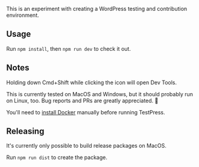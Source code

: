 This is an experiment with creating a WordPress testing and contribution environment.

## Usage

Run `npm install`, then `npm run dev` to check it out.

## Notes

Holding down Cmd+Shift while clicking the icon will open Dev Tools.

This is currently tested on MacOS and Windows, but it should probably run on Linux, too. Bug reports and PRs are greatly appreciated. 🙂

You'll need to [install Docker](https://www.docker.com/community-edition#/download) manually before running TestPress.

## Releasing

It's currently only possible to build release packages on MacOS.

Run `npm run dist` to create the package.
